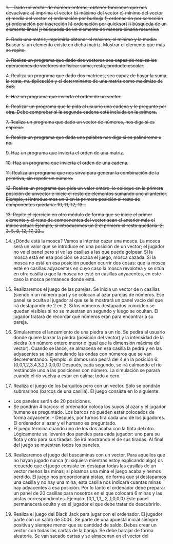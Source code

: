~~1. - Dado un vector de número enteros, obtener funciones que nos devuelvan:~~
~~a) imprima el vector~~
~~b) máximo del vector~~
~~c) mínimo del vector~~
~~d) media del vector~~
~~e) ordenación por burbuja~~
~~f) ordenación por selección~~
~~g) ordenación por insercción~~
~~h) ordenación por quicksort~~
~~i) búsqueda de un elemento lineal~~
~~j) búsqueda de un elemento de manera binaria recursiva~~

~~2. Dada una matriz, imprimirla obtener el máximo, el mínimo y la media. Buscar si un elemento existe en dicha matriz. Mostrar el elemento que más se repite.~~

~~3. Realiza un programa que dado dos vectores sea capaz de realiza las operaciones de vectores de física: suma, resta, producto escalar.~~

~~4. Realiza un programa que dado dos matrices, sea capaz de hayar la suma, la resta, multiplicación y el determinante de una matriz como maximizo de 3x3.~~

~~5. Haz un programa que invierta el orden de un vector.~~

~~6. Realizar un programa que le pida al usuario una cadena y le pregunte por otra. Debe comprobar si la segunda cadena está incluida en la primera.~~

~~7. Realiza un programa que dado un vector de números, nos diga si es capicúa.~~

~~8. Realiza un programa que dada una palabra nos diga si es palíndromo u no.~~

~~9. Haz un programa que invierta el orden de una matriz.~~

~~10. Haz un programa que invierta el orden de una cadena.~~

~~11. Realiza un programa que nos sirva para generar la combinación de la primitiva, sin repetir un número.~~

~~12. Realiza un programa que pida un valor entero, lo coloque en la primera posición de unvector e inicie el resto de elementos sumando uno al anterior. Ejemplo, si introducimos un 9 en la primera posición el resto de componentes quedaría: 10, 11, 12, 13...~~

~~13. Repite el ejercicio en otro módulo de forma que se inicie el primer elemento y el resto de componentes del vector sean el anterior más el índice actual. Ejemplo, si introducimos un 2 el primero el resto quedaría: 2, 3, 5, 8, 12, 17, 23...~~

14. ¿Dónde está la mosca? Vamos a intentar cazar una mosca. La mosca será un valor que se introduce en una posición de un vector; el jugador no ve el panel pero si ve las casillas a las que puede golpear. Si la mosca está en esa posición se acaba el juego, mosca cazada. Si la mosca no está en esa posición pueden ocurrir dos cosas: que la mosca esté en casillas
adyacentes en cuyo caso la mosca revolotea y se sitúa en otra casilla o que la mosca no esté en casillas adyacentes, en este caso la mosca permanece donde está.

15. Realizaremos el juego de las parejas. Se inicia un vector de n casillas (siendo n un número par) y se colocan al azar parejas de números. Ese panel se oculta al jugador al que se le mostrará un panel vacío del que irá destapando de 2 en 2. Si los números destapados coinciden se quedan visibles si no se muestran un segundo y luego se ocultan. El jugador tratará de recordar qué números eran para encontrar a su pareja.

26. Simularemos el lanzamiento de una piedra a un río. Se pedirá al usuario donde quiere lanzar la piedra (posición del vector) y la intensidad de la piedra (un número entero menor o igual que la dimensión máxima del vector). Cuando se lance, se almacena en esa casilla la
pedrá y en las adyacentes se irán simulando las ondas con números que se van decrementando.
Ejemplo, si damos una pedrá del 4 en la posición 6: {0,0,1,2,3,4,3,2,1,0,0,0} Después, cada segundo, se irá calmando el río restándole uno a las posiciones con número. La simulación se parará cuando el río vuelva a estar en calma; todo a cero.

17. Realiza el juego de los barquitos pero con un vector. Sólo se pondrán submarinos (barcos de una casilla). El juego consiste en lo siguiente:
- Los paneles serán de 20 posiciones.
- Se pondrán 4 barcos: el ordenador coloca los suyos al azar y el jugador humano es preguntado. Los barcos no pueden estar colocados de forma adyacente. - Después, por turnos tira cada uno de los jugadores. El ordenador al azar y el humano es preguntado.
- El juego termina cuando uno de los dos acaba con la flota del otro.
Lógicamente se llevarán dos paneles para cada jugador: uno para su flota y otro para sus tiradas. Se irá mostrando el de sus tiradas. Al final del juego se muestran todos los paneles.

18. Realizaremos el juego del buscaminas con un vector. Para aquellos que no hayan jugado nunca (ni siquiera mientras estoy explicando algo) os recuerdo que el juego consiste en destapar todas las casillas de un vector menos las minas; si pisamos una mina el juego acaba y hemos perdido.
El juego nos proporcionará pistas, de forma que si destapamos una casilla y no hay una mina, esta casilla nos indicará cuantas minas hay adyacentes a esa posición. Por lo tanto el ordenador debe preparar un panel de 20 casillas para nosotros en el que colocará 6 minas y las pistas correspondientes. Ejemplo: {0,1,*,1,1,*,*,2,*,1,0,0,0} Este panel permanecerá oculto y es el jugador el que debe tratar de descubrirlo.

19. Realiza el juego del Black Jack para jugar con el ordenador. El jugador parte con un saldo de 500€. Se parte de una apuesta inicial siempre positiva y siempre menor que su cantidad de saldo. Debes crear un vector con todas las cartas de la baraja. Se debe barajar de forma aleatoria. Se van sacado cartas y se almacenan en el vector del

